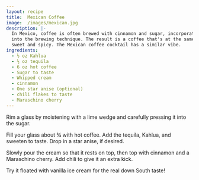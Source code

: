 ```yaml
---
layout: recipe
title:  Mexican Coffee
image:  /images/mexican.jpg
description: |-
  In Mexico, coffee is often brewed with cinnamon and sugar, incorporated right
  into the brewing technique. The result is a coffee that's at the same time
  sweet and spicy. The Mexican coffee cocktail has a similar vibe.
ingredients:
  - ½ oz Kahlua
  - ½ oz tequila
  - 6 oz hot coffee
  - Sugar to taste
  - Whipped cream
  - cinnamon
  - One star anise (optional)
  - chili flakes to taste
  - Maraschino cherry
---
```

Rim a glass by moistening with a lime wedge and carefully pressing it into the
sugar.

Fill your glass about ¾ with hot coffee. Add the tequila, Kahlua, and sweeten to
taste. Drop in a star anise, if desired.

Slowly pour the cream so that it rests on top, then top with cinnamon and a
Maraschino cherry. Add chili to give it an extra kick.

Try it floated with vanilla ice cream for the real down South taste!
